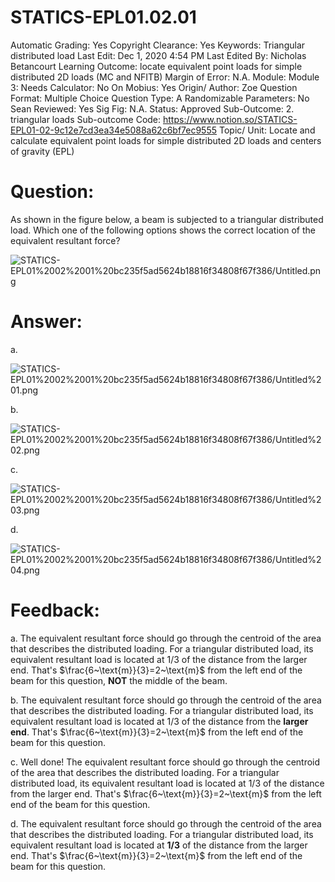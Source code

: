 # STATICS-EPL01.02.01

Automatic Grading: Yes
Copyright Clearance: Yes
Keywords: Triangular distributed load
Last Edit: Dec 1, 2020 4:54 PM
Last Edited By: Nicholas Betancourt
Learning Outcome: locate equivalent point loads for simple distributed 2D loads (MC and NFITB)
Margin of Error: N.A.
Module: Module 3:
Needs Calculator: No
On Mobius: Yes
Origin/ Author: Zoe
Question Format: Multiple Choice
Question Type: A
Randomizable Parameters: No
Sean Reviewed: Yes
Sig Fig: N.A.
Status: Approved
Sub-Outcome: 2. triangular loads
Sub-outcome Code: https://www.notion.so/STATICS-EPL01-02-9c12e7cd3ea34e5088a62c6bf7ec9555
Topic/ Unit: Locate and calculate equivalent point loads for simple distributed 2D loads and centers of gravity (EPL)

# Question:

As shown in the figure below, a beam is subjected to a triangular distributed load. Which one of the following options shows the correct location of the equivalent resultant force?

![STATICS-EPL01%2002%2001%20bc235f5ad5624b18816f34808f67f386/Untitled.png](STATICS-EPL01%2002%2001%20bc235f5ad5624b18816f34808f67f386/Untitled.png)

# Answer:

a. 

![STATICS-EPL01%2002%2001%20bc235f5ad5624b18816f34808f67f386/Untitled%201.png](STATICS-EPL01%2002%2001%20bc235f5ad5624b18816f34808f67f386/Untitled%201.png)

b. 

![STATICS-EPL01%2002%2001%20bc235f5ad5624b18816f34808f67f386/Untitled%202.png](STATICS-EPL01%2002%2001%20bc235f5ad5624b18816f34808f67f386/Untitled%202.png)

c. 

![STATICS-EPL01%2002%2001%20bc235f5ad5624b18816f34808f67f386/Untitled%203.png](STATICS-EPL01%2002%2001%20bc235f5ad5624b18816f34808f67f386/Untitled%203.png)

d. 

![STATICS-EPL01%2002%2001%20bc235f5ad5624b18816f34808f67f386/Untitled%204.png](STATICS-EPL01%2002%2001%20bc235f5ad5624b18816f34808f67f386/Untitled%204.png)

# Feedback:

a. The equivalent resultant force should go through the centroid of the area that describes the distributed loading. For a triangular distributed load, its equivalent resultant load is located at 1/3 of the distance from the larger end. That's $\frac{6~\text{m}}{3}=2~\text{m}$ from the left end of the beam for this question, **NOT** the middle of the beam.

b. The equivalent resultant force should go through the centroid of the area that describes the distributed loading. For a triangular distributed load, its equivalent resultant load is located at 1/3 of the distance from the **larger end**. That's $\frac{6~\text{m}}{3}=2~\text{m}$ from the left end of the beam for this question.

c. Well done! The equivalent resultant force should go through the centroid of the area that describes the distributed loading. For a triangular distributed load, its equivalent resultant load is located at 1/3 of the distance from the larger end. That's $\frac{6~\text{m}}{3}=2~\text{m}$ from the left end of the beam for this question.

d. The equivalent resultant force should go through the centroid of the area that describes the distributed loading. For a triangular distributed load, its equivalent resultant load is located at **1/3** of the distance from the larger end. That's $\frac{6~\text{m}}{3}=2~\text{m}$ from the left end of the beam for this question.